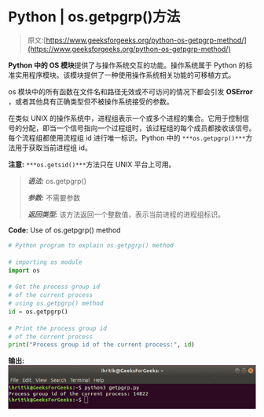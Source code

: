 # Python | os.getpgrp()方法

> 原文:[https://www.geeksforgeeks.org/python-os-getpgrp-method/](https://www.geeksforgeeks.org/python-os-getpgrp-method/)

**Python 中的 OS 模块**提供了与操作系统交互的功能。操作系统属于 Python 的标准实用程序模块。该模块提供了一种使用操作系统相关功能的可移植方式。

os 模块中的所有函数在文件名和路径无效或不可访问的情况下都会引发 **OSError** ，或者其他具有正确类型但不被操作系统接受的参数。

在类似 UNIX 的操作系统中，进程组表示一个或多个进程的集合。它用于控制信号的分配，即当一个信号指向一个过程组时，该过程组的每个成员都接收该信号。每个流程组都使用流程组 id 进行唯一标识。Python 中的
`***os.getpgrp()***`方法用于获取当前进程组 id。

**注意:** `***os.getsid()***`方法只在 UNIX 平台上可用。

> ***语法:*** os.getpgrp()
> 
> ***参数:*** 不需要参数
> 
> ***返回类型:*** 该方法返回一个整数值，表示当前进程的进程组标识。

**Code:** Use of os.getpgrp() method

```py
# Python program to explain os.getpgrp() method 

# importing os module 
import os

# Get the process group id
# of the current process
# using os.getpgrp() method
id = os.getpgrp()

# Print the process group id
# of the current process
print("Process group id of the current process:", id)
```

**输出:**
![os.getpgrp() method output](img/0f5384e4d133137ae3e1db610d900a6d.png)